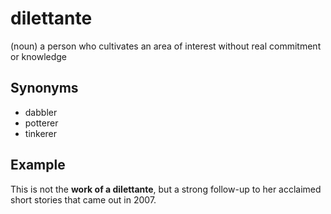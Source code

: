 # dilettante

(noun) a person who cultivates an area of interest without real commitment or knowledge

## Synonyms

+ dabbler
+ potterer
+ tinkerer

## Example

This is not the **work of a dilettante**, but a strong follow-up to her acclaimed short stories that came out in 2007.
